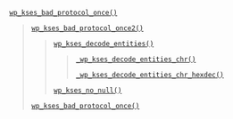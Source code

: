 <p><code><a href="https://developer.wordpress.org/reference/functions/wp_kses_bad_protocol_once/">wp_kses_bad_protocol_once()</a></code></p>

<blockquote>

 [`wp_kses_bad_protocol_once2()`](https://developer.wordpress.org/reference/functions/wp_kses_bad_protocol_once2/)
 
> [`wp_kses_decode_entities()`](https://developer.wordpress.org/reference/functions/wp_kses_decode_entities/)
> 
>> [`_wp_kses_decode_entities_chr()`](https://developer.wordpress.org/reference/functions/_wp_kses_decode_entities_chr/)
>> 
>> [`_wp_kses_decode_entities_chr_hexdec()`](https://developer.wordpress.org/reference/functions/_wp_kses_decode_entities_chr_hexdec/)
> 
> [`wp_kses_no_null()`](https://developer.wordpress.org/reference/functions/wp_kses_no_null/)
 
 [`wp_kses_bad_protocol_once()`](https://developer.wordpress.org/reference/functions/wp_kses_bad_protocol_once/)

</blockquote>